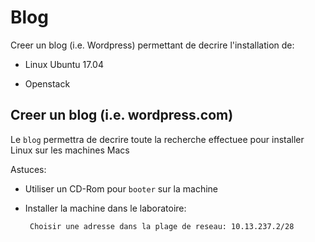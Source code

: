 
# Blog


Creer un blog (i.e. Wordpress) permettant de decrire l'installation de:

* Linux Ubuntu 17.04

* Openstack

## Creer un blog (i.e. wordpress.com)

Le `blog` permettra de decrire toute la recherche effectuee pour installer Linux sur les machines Macs

Astuces: 

* Utiliser un CD-Rom pour `booter` sur la machine

* Installer la machine dans le laboratoire:

       Choisir une adresse dans la plage de reseau: 10.13.237.2/28

